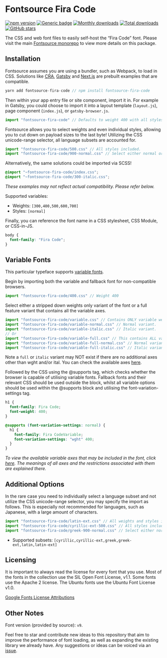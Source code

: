 # Fontsource Fira Code

[![npm version](https://badge.fury.io/js/fontsource-fira-code.svg)](https://www.npmjs.com/package/fontsource-fira-code) [![Generic badge](https://img.shields.io/badge/fontsource-passing-brightgreen)](https://github.com/fontsource/fontsource) [![Monthly downloads](https://badgen.net/npm/dm/fontsource-fira-code)](https://github.com/fontsource/fontsource) [![Total downloads](https://badgen.net/npm/dt/fontsource-fira-code)](https://github.com/fontsource/fontsource) [![GitHub stars](https://img.shields.io/github/stars/DecliningLotus/fontsource.svg?style=social&label=Star)](https://github.com/fontsource/fontsource/stargazers)

The CSS and web font files to easily self-host the “Fira Code” font. Please visit the main [Fontsource monorepo](https://github.com/fontsource/fontsource) to view more details on this package.

## Installation

Fontsource assumes you are using a bundler, such as Webpack, to load in CSS. Solutions like [CRA](https://create-react-app.dev/), [Gatsby](https://www.gatsbyjs.org/) and [Next.js](https://nextjs.org/) are prebuilt examples that are compatible.

```javascript
yarn add fontsource-fira-code // npm install fontsource-fira-code
```

Then within your app entry file or site component, import it in. For example in Gatsby, you could choose to import it into a layout template (`layout.js`), page component (`index.js`), or `gatsby-browser.js`.

```javascript
import "fontsource-fira-code" // Defaults to weight 400 with all styles included.
```

Fontsource allows you to select weights and even individual styles, allowing you to cut down on payload sizes to the last byte! Utilizing the CSS unicode-range selector, all language subsets are accounted for.

```javascript
import "fontsource-fira-code/500.css" // All styles included.
import "fontsource-fira-code/900-normal.css" // Select either normal or italic.
```

Alternatively, the same solutions could be imported via SCSS!

```scss
@import "~fontsource-fira-code/index.css";
@import "~fontsource-fira-code/300-italic.css";
```

_These examples may not reflect actual compatibility. Please refer below._

Supported variables:

- Weights: `[300,400,500,600,700]`
- Styles: `[normal]`

Finally, you can reference the font name in a CSS stylesheet, CSS Module, or CSS-in-JS.

```css
body {
  font-family: "Fira Code";
}
```

## Variable Fonts

This particular typeface supports [variable fonts](https://developer.mozilla.org/en-US/docs/Web/CSS/CSS_Fonts/Variable_Fonts_Guide).

Begin by importing both the variable and fallback font for non-compatible browsers.

```js
import "fontsource-fira-code/400.css" // Weight 400
```

Select either a stripped down weights only variant of the font or a full feature variant that contains all the variable axes.

```js
import "fontsource-fira-code/variable.css" // Contains ONLY variable weights and no other axes. Both normal and italic.
import "fontsource-fira-code/variable-normal.css" // Normal variant.
import "fontsource-fira-code/variable-italic.css" // Italic variant.
// Or
import "fontsource-fira-code/variable-full.css" // This contains ALL variable axes. Font files are larger. Both normal and italic.
import "fontsource-fira-code/variable-full-normal.css" // Normal variant.
import "fontsource-fira-code/variable-full-italic.css" // Italic variant.
```

Note a `full` or `italic` variant may NOT exist if there are no additional axes other than wght and/or ital. You can check the available axes [here](https://fonts.google.com/variablefonts).

Followed by the CSS using the @supports tag, which checks whether the browser is capable of utilising variable fonts. Fallback fonts and their relevant CSS should be used outside the block, whilst all variable options should be used within the @supports block and utilising the font-variation-settings tag.

```css
h1 {
  font-family: Fira Code;
  font-weight: 400;
}

@supports (font-variation-settings: normal) {
  h1 {
    font-family: Fira CodeVariable;
    font-variation-settings: "wght" 400;
  }
}
```

_To view the available variable axes that may be included in the font, click [here](https://fonts.google.com/variablefonts). The meanings of all axes and the restrictions associated with them are explained there._

## Additional Options

In the rare case you need to individually select a language subset and not utilize the CSS unicode-range selector, you may specify the import as follows. This is especially not recommended for languages, such as Japanese, with a large amount of characters.

```javascript
import "fontsource-fira-code/latin-ext.css" // All weights and styles included.
import "fontsource-fira-code/cyrillic-ext-500.css" // All styles included.
import "fontsource-fira-code/greek-900-normal.css" // Select either normal or italic.
```

- Supported subsets: `[cyrillic,cyrillic-ext,greek,greek-ext,latin,latin-ext]`

## Licensing

It is important to always read the license for every font that you use.
Most of the fonts in the collection use the SIL Open Font License, v1.1. Some fonts use the Apache 2 license. The Ubuntu fonts use the Ubuntu Font License v1.0.

[Google Fonts License Attributions](https://fonts.google.com/attribution)

## Other Notes

Font version (provided by source): `v9`.

Feel free to star and contribute new ideas to this repository that aim to improve the performance of font loading, as well as expanding the existing library we already have. Any suggestions or ideas can be voiced via an [issue](https://github.com/fontsource/fontsource/issues).
